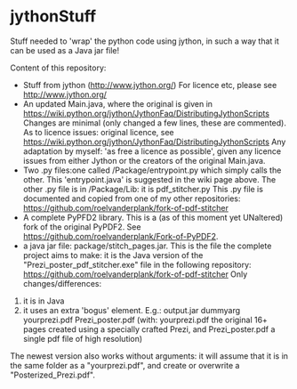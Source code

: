 # jythonStuff
Stuff needed to 'wrap' the python code using jython, in such a way that it can be used as a Java jar file!

Content of this repository:
- Stuff from jython (http://www.jython.org/)
For licence etc, please see http://www.jython.org/
- An updated Main.java, where the original is given in https://wiki.python.org/jython/JythonFaq/DistributingJythonScripts
Changes are minimal (only changed a few lines, these are commented).
As to licence issues: original licence, see https://wiki.python.org/jython/JythonFaq/DistributingJythonScripts
Any adaptation by myself: 'as free a licence as possible', given any licence issues from either Jython or the creators of the original Main.java.
- Two .py files:one called /Package/entrypoint.py which simply calls the other. This 'entrypoint.java' is suggested in the wiki page above.
The other .py file is in /Package/Lib: it is pdf_stitcher.py
This .py file is documented and copied from one of my other repositories: https://github.com/roelvanderplank/fork-of-pdf-stitcher
- A complete PyPFD2 library.
This is a (as of this moment yet UNaltered) fork of the original PyPDF2. See https://github.com/roelvanderplank/Fork-of-PyPDF2.
- a java jar file: package/stitch_pages.jar.
This is the file the complete project aims to make: it is the Java version of the "Prezi_poster_pdf_stitcher.exe" file in the following repository: https://github.com/roelvanderplank/fork-of-pdf-stitcher
Only changes/differences:
1) it is in Java
2) it uses an extra 'bogus' element.
E.g.: output.jar dummyarg yourprezi.pdf Prezi_poster.pdf
(with: yourprezi.pdf the original 16+ pages created using a specially crafted Prezi, and Prezi_poster.pdf a single pdf file of high resolution)

The newest version also works without arguments: it will assume that it is in the same folder as a "yourprezi.pdf", and create or overwrite a "Posterized_Prezi.pdf".
